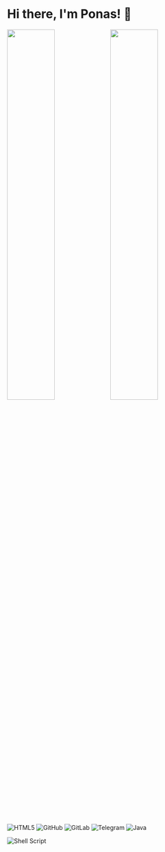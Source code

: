 # Hi there, I'm Ponas! 👋

<img aling="left" width="47%" src="https://github-readme-stats.vercel.app/api/top-langs/?username=ForceGROUP&layout=compact" />

<img aling="left" width="47%" src="https://github-readme-stats.vercel.app/api?username=ForceGROUP&show_icons=true&theme=radical" />

![HTML5](https://img.shields.io/badge/html5-%23E34F26.svg?style=for-the-badge&logo=html5&logoColor=white)
![GitHub](https://img.shields.io/badge/github-%23121011.svg?style=for-the-badge&logo=github&logoColor=white)
![GitLab](https://img.shields.io/badge/gitlab-%23181717.svg?style=for-the-badge&logo=gitlab&logoColor=white)
![Telegram](https://img.shields.io/badge/Telegram-2CA5E0?style=for-the-badge&logo=telegram&logoColor=white)
![Java](https://img.shields.io/badge/java-%23ED8B00.svg?style=for-the-badge&logo=java&logoColor=white)

![Shell Script](https://img.shields.io/badge/shell_script-%23121011.svg?style=for-the-badge&logo=gnu-bash&logoColor=white)

